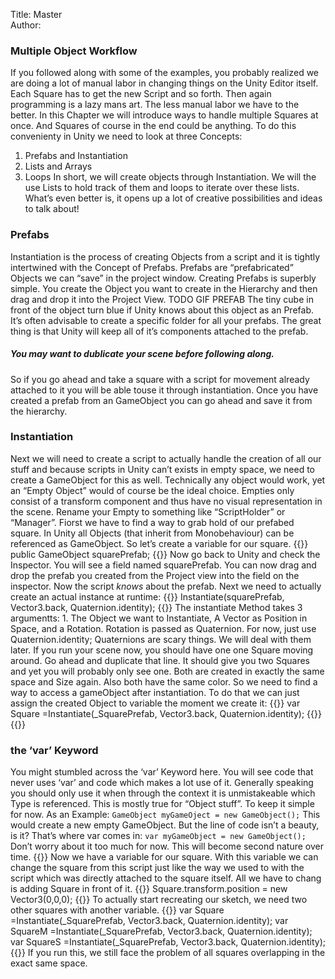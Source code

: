 Title: Master  
Author:   


### Multiple Object Workflow
If you followed along with some of the examples, you probably realized we are doing a lot of manual labor in changing things on the Unity Editor itself. Each Square has to get the new Script and so forth. Then again programming is a lazy mans art. The less manual labor we have to the better.
In this Chapter we will introduce ways to handle multiple Squares at once. And Squares of course in the end could be anything. To do this convenienty in Unity we need  to look at three Concepts:
1. Prefabs and Instantiation
2. Lists and Arrays
3. Loops
In short, we will create objects through Instantiation. We will the use Lists to hold track of them and loops to iterate over these lists.
What’s even better is, it opens up a lot of creative possibilities and ideas to talk about!

### Prefabs
Instantiation is the process of creating Objects from a script and it is tightly intertwined with the Concept of Prefabs. Prefabs are “prefabricated” Objects we can “save” in the project window.
Creating Prefabs is superbly simple. You create the Object you want to create in the Hierarchy and then drag and drop it into the Project View.
TODO GIF PREFAB
The tiny cube in front of the object turn blue if Unity knows about this object as an Prefab. It’s often advisable to create a specific folder for all your prefabs. The great thing is that Unity will keep all of it’s components attached to the prefab.
##### You may want to dublicate your scene before following along.
So if you go ahead and take a square with a script for movement already attached to it you will be able touse it through instantiation.
Once you have created a prefab from an GameObject you can go ahead and save it from the hierarchy.
### Instantiation
Next we will need to create a script to actually handle the creation of all our stuff and because scripts in Unity can’t exists in empty space, we need to create a GameObject for this as well. Technically any object would work, yet an “Empty Object” would of course be the ideal choice. Empties only consist of a transform component and thus have no visual representation in the scene. Rename your Empty to something like “ScriptHolder” or “Manager”.
Fiorst we have to find a way to grab hold of our prefabed square. In Unity all Objects (that inherit from Monobehaviour) can be referenced as GameObject. So let’s create a variable for our square.
{{<highlight c>}}
public GameObject squarePrefab;
{{</highlight>}}
Now go back to Unity and check the Inspector. You will see a field named squarePrefab. You can now drag and drop the prefab you created from the Project view into the field on the inspector.
Now the script *knows* about the prefab. Next we need to actually create an actual instance at runtime:
{{<highlight c>}}
Instantiate(squarePrefab, Vector3.back, Quaternion.identity);
{{</highlight>}}
The instantiate Method takes 3 argumentts: 1. The Object we want to Instantiate, A  Vector as Position in Space, and a Rotation. Rotation is passed as Quaternion. For now,  just use Quaternion.identity; Quaternions are scary things. We will deal with them later.
If you run your scene now, you should have one one Square moving around.
Go ahead and duplicate that line.
It should give you two Squares and yet you will probably only see one.
Both are created in exactly the same space and Size again. Also both have the same color.
So we need to find a way to access a gameObject after instantiation. To do that we can just assign the created Object to variable the moment we create it:
{{<highlight c>}}
	var Square =Instantiate(_SquarePrefab, Vector3.back, Quaternion.identity);
{{</highlight>}}
{{<expand>}}
### the ‘var’ Keyword
You might stumbled across the ‘var’ Keyword here. You will see code that never uses ‘var’ and code which makes a lot use of it. Generally speaking you should only use it when through the context it is unmistakeable which Type is referenced. This is mostly true for “Object stuff”. To keep it simple for now. As an Example:
`GameObject myGameOject = new GameObject();`
This would create a new empty GameObject. But the line of code isn’t a beauty, is it? That’s where var comes in:
`var myGameObject = new GameObject();`
Don’t worry about it too much for now. This will become second nature over time.
{{</expand>}}
Now we have a variable for our square. With this variable we can change the square from this script just like the way we used to with the script which was directly attached to the square itself. All we have to chang is adding Square in front of it.
{{<highlight c>}}
Square.transform.position = new Vector3(0,0,0);
{{</highlight>}}
To actually start recreating our sketch, we need two other squares with another variable.
{{<highlight c>}}
var Square =Instantiate(_SquarePrefab, Vector3.back, Quaternion.identity);
var SquareM =Instantiate(_SquarePrefab, Vector3.back, Quaternion.identity);
var SquareS =Instantiate(_SquarePrefab, Vector3.back, Quaternion.identity);
{{</highlight>}}
If you run this, we still face the problem of all squares overlapping in the exact same space.
